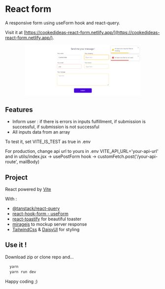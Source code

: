# React form

A responsive form using useForm hook and react-query.

Visit it at [https://cookedideas-react-form.netlify.app/](https://cookedideas-react-form.netlify.app/).

<p align="center">
  <img src="images/screenshot.png" alt="react form" width="75%" height="auto" margin-right="10px">
</p>

## Features

- Inform user : if there is errors in inputs fulfillment, if submission is successful, if submission is not successful
- All inputs data from an array

To test it, set VITE_IS_TEST as true in .env

For production, change api url to yours in .env VITE_API_URL='your-api-url' and in utils/index.jsx → usePostForm hook → customFetch.post('/your-api-route', mailBody)

## Project

React powered by [Vite](https://vitejs.dev/)

With :

- [@tanstack/react-query](https://tanstack.com/query/v3/)
- [react-hook-form - useForm](https://react-hook-form.com/)
- [react-toastify](react-toastify) for beautiful toaster
- [miragejs](https://miragejs.com) to mockup server response
- [TailwindCss](https://tailwindcss.com/) & [DaisyUI](https://daisyui.com/) for styling

## Use it !

Download zip or clone repo and...

```bash
  yarn
  yarn run dev
```

Happy coding ;)
